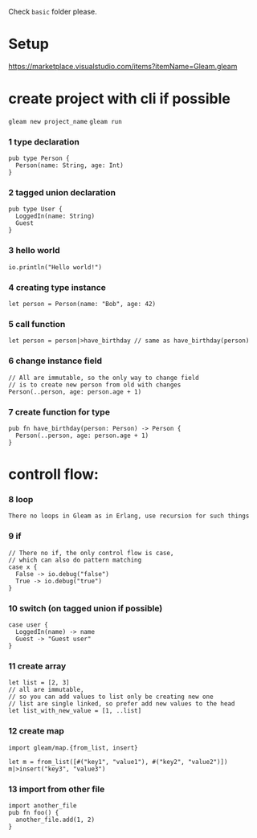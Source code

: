 Check `basic` folder please.


# Setup
https://marketplace.visualstudio.com/items?itemName=Gleam.gleam
# create project with cli if possible
`gleam new project_name`
`gleam run`



### 1 type declaration 
```Gleam
pub type Person {
  Person(name: String, age: Int)
}
```

### 2 tagged union declaration 
```Gleam
pub type User {
  LoggedIn(name: String)
  Guest
}
```
### 3 hello world
```Gleam
io.println("Hello world!")
```
### 4 creating type instance
```Gleam
let person = Person(name: "Bob", age: 42)
```
### 5 call function
```Gleam
let person = person|>have_birthday // same as have_birthday(person)
```
### 6 change instance field
```Gleam
// All are immutable, so the only way to change field 
// is to create new person from old with changes
Person(..person, age: person.age + 1)
```


### 7 create function for type
```Gleam
pub fn have_birthday(person: Person) -> Person {
  Person(..person, age: person.age + 1)
}
```



# controll flow:
### 8 loop
`There no loops in Gleam as in Erlang, use recursion for such things`

### 9 if
```Gleam
// There no if, the only control flow is case, 
// which can also do pattern matching
case x {
  False -> io.debug("false")
  True -> io.debug("true")
}
```
### 10 switch (on tagged union if possible)
```Gleam
case user {
  LoggedIn(name) -> name
  Guest -> "Guest user"
}
```

### 11 create array
```Gleam
let list = [2, 3]
// all are immutable, 
// so you can add values to list only be creating new one
// list are single linked, so prefer add new values to the head
let list_with_new_value = [1, ..list]
```
### 12 create map
```Gleam
import gleam/map.{from_list, insert}

let m = from_list([#("key1", "value1"), #("key2", "value2")])
m|>insert("key3", "value3")
```

### 13 import from other file
```Gleam
import another_file
pub fn foo() {
  another_file.add(1, 2)
}
```